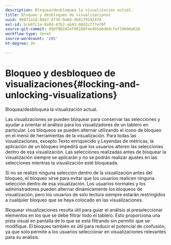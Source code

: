 ```yaml
---
description: Bloquea/desbloquea la visualización actual.
title: Bloqueo y desbloqueo de visualizaciones
uuid: 968f1a1d-8de7-4738-9a8d-db9179192478
exl-id: bce8fc1e-9a9d-4fb2-ab43-08d2cf77e70f
source-git-commit: d9df90242ef96188f4e4b5e6d04cfef196b0a628
workflow-type: tm+mt
source-wordcount: '205'
ht-degree: 3%

---
```


# Bloqueo y desbloqueo de visualizaciones{#locking-and-unlocking-visualizations}

Bloquea/desbloquea la visualización actual.

Las visualizaciones se pueden bloquear para conservar las selecciones y ayudar a orientar el análisis para los visualizadores de un tablero en particular. Los bloqueos se pueden alternar utilizando el icono de bloqueo en el menú de herramientas de la visualización. Para todas las visualizaciones, excepto Texto enriquecido y Leyendas de métricas, la aplicación de un bloqueo impedirá que los usuarios alteren las selecciones dentro de esa visualización. Las selecciones realizadas antes de bloquear la visualización siempre se aplicarán y no se podrán realizar ajustes en las selecciones mientras la visualización esté bloqueada.

Si no se realizó ninguna selección dentro de la visualización antes del bloqueo, el bloqueo sirve para evitar que los usuarios realicen ninguna selección dentro de esa visualización. Los usuarios normales y los administradores pueden alternar dinámicamente los bloqueos de visualización, pero los usuarios de solo lectura siempre estarán restringidos a cualquier bloqueo que se haya colocado en las visualizaciones.

Bloquear visualizaciones resulta útil para guiar el análisis al preseleccionar elementos en los que se debe filtrar todo el tablero. Esto proporciona una pista visual en pantalla de lo que se está filtrando sin permitir que se modifique. El bloqueo también es útil para reducir el potencial de confusión, ya que solo permite a los usuarios seleccionar en visualizaciones relevantes para su análisis.
